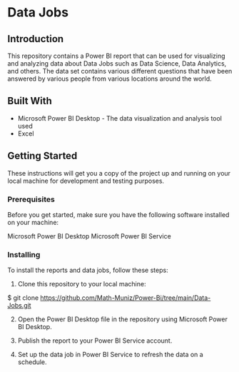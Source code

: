 # Data Jobs

## Introduction

This repository contains a Power BI report that can be used for visualizing and analyzing data about Data Jobs such as Data Science, Data Analytics, and others. The data set contains various different questions that have been answered by various people from various locations around the world.

## Built With

- Microsoft Power BI Desktop - The data visualization and analysis tool used
- Excel

## Getting Started
These instructions will get you a copy of the project up and running on your local machine for development and testing purposes.

### Prerequisites
Before you get started, make sure you have the following software installed on your machine:

Microsoft Power BI Desktop
Microsoft Power BI Service

### Installing
To install the reports and data jobs, follow these steps:

1. Clone this repository to your local machine:

$ git clone https://github.com/Math-Muniz/Power-Bi/tree/main/Data-Jobs.git

2. Open the Power BI Desktop file in the repository using Microsoft Power BI Desktop.

3. Publish the report to your Power BI Service account.

4. Set up the data job in Power BI Service to refresh the data on a schedule.
